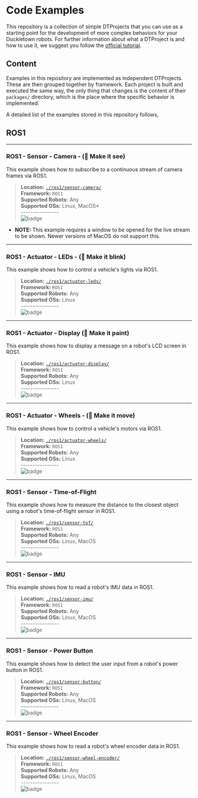 # Code Examples

This repository is a collection of simple DTProjects that you can use as a starting point for the development of more complex behaviors for your Duckietown robots. For further information about what a DTProject is and how to use it, we suggest you follow 
the [official tutorial](https://docs.duckietown.com/daffy/devmanual-software/beginner/dtproject/index.html).


## Content

Examples in this repository are implemented as independent DTProjects. These are then grouped together by framework.
Each project is built and executed the same way, the only thing that changes is the content of their `packages/` 
directory, which is the place where the specific behavior is implemented.

A detailed list of the examples stored in this repository follows,


## ROS1

---

### ROS1 - Sensor - Camera - (💬 Make it see)

This example shows how to subscribe to a continuous stream of camera frames via ROS1.

> **Location:** [`./ros1/sensor-camera/`](./ros1/sensor-camera/) \
**Framework:** `ROS1` \
**Supported Robots:** Any \
**Supported OSs:** Linux, MacOS* \
---------------- \
![badge](https://shields.io/badge/status-ready-green?&style=plastic)

* **NOTE:** This example requires a window to be opened for the live stream to be shown. Newer versions of MacOS do not support this.


---


### ROS1 - Actuator - LEDs - (💬 Make it blink)

This example shows how to control a vehicle's lights via ROS1.

> **Location:** [`./ros1/actuator-leds/`](./ros1/actuator-leds/) \
**Framework:** `ROS1` \
**Supported Robots:** Any \
**Supported OSs:** Linux \
---------------- \
![badge](https://shields.io/badge/status-ready-green?&style=plastic)


---


### ROS1 - Actuator - Display (💬 Make it paint)

This example shows how to display a message on a robot's LCD screen in ROS1.

> **Location:** [`./ros1/actuator-display/`](./ros1/actuator-display/) \
**Framework:** `ROS1` \
**Supported Robots:** Any \
**Supported OSs:** Linux \
---------------- \
![badge](https://shields.io/badge/status-ready-green?&style=plastic)



---


### ROS1 - Actuator - Wheels - (💬 Make it move)

This example shows how to control a vehicle's motors via ROS1.

> **Location:** [`./ros1/actuator-wheels/`](./ros1/actuator-wheels/) \
**Framework:** `ROS1` \
**Supported Robots:** Any \
**Supported OSs:** Linux \
---------------- \
![badge](https://shields.io/badge/status-ready-green?&style=plastic)


---


### ROS1 - Sensor - Time-of-Flight

This example shows how to measure the distance to the closest object using a robot's time-of-flight sensor in ROS1.

> **Location:** [`./ros1/sensor-tof/`](./ros1/sensor-tof/) \
**Framework:** `ROS1` \
**Supported Robots:** Any \
**Supported OSs:** Linux, MacOS \
---------------- \
![badge](https://shields.io/badge/status-ready-green?&style=plastic)


---


### ROS1 - Sensor - IMU

This example shows how to read a robot's IMU data in ROS1.

> **Location:** [`./ros1/sensor-imu/`](./ros1/sensor-imu/) \
**Framework:** `ROS1` \
**Supported Robots:** Any \
**Supported OSs:** Linux, MacOS \
---------------- \
![badge](https://shields.io/badge/status-ready-green?&style=plastic)


---


### ROS1 - Sensor - Power Button

This example shows how to detect the user input from a robot's power button in ROS1.

> **Location:** [`./ros1/sensor-button/`](./ros1/sensor-button/) \
**Framework:** `ROS1` \
**Supported Robots:** Any \
**Supported OSs:** Linux, MacOS \
---------------- \
![badge](https://shields.io/badge/status-ready-green?&style=plastic)


---


### ROS1 - Sensor - Wheel Encoder

This example shows how to read a robot's wheel encoder data in ROS1.

> **Location:** [`./ros1/sensor-wheel-encoder/`](./ros1/sensor-wheel-encoder/) \
**Framework:** `ROS1` \
**Supported Robots:** Any \
**Supported OSs:** Linux, MacOS \
---------------- \
![badge](https://shields.io/badge/status-ready-green?&style=plastic)
